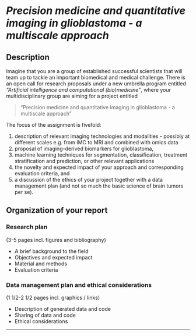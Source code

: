 # _Precision medicine and quantitative imaging in glioblastoma - a multiscale approach_



## Description
Imagine that you are a group of established successful scientists that will team up to tackle an important biomedical and medical challenge. There is an open call for research proposals under a new umbrella program entitled _“Artificial intelligence and computational (bio)medicine”_, where your multidisciplinary group are aiming for a project entitled 

> “Precision medicine and quantitative imaging in glioblastoma - a multiscale approach”

The focus of the assignment is fivefold: 

1. description of relevant imaging technologies and modalities - possibly at different scales e.g. from IMC to MRI and combined with omics data
2. proposal of imaging-derived biomarkers for glioblastoma, 
3. machine learning techniques for segmentation, classification, treatment stratification and prediction, or other relevant applications
4. the novelty and expected impact of your approach and corresponding evaluation criteria, and 
5. a discussion of the ethics of your project together with a data management plan (and not so much the basic science of brain tumors per se).


## Organization of your report

### Research plan
(3-5 pages incl. figures and bibliography)
 - A brief background to the field
 - Objectives and expected impact
 - Material and methods
 - Evaluation criteria

### Data management plan and ethical considerations
(1 1/2-2 1/2 pages incl. graphics / links)
 - Description of generated data and code
 - Sharing of data and code
 - Ethical considerations

-----------------------------------

<!--
## *Prepare you and your computer for the team-based project*



#### *Orient yourself in the material for the team-based project and how to use [LaTeX](https://www.latex-project.org) for writing your report*


- We will be using [**Overleaf**](https://www.overleaf.com), an online, collaborative LaTeX editor. For more information on LaTeX, see [here](https://en.wikipedia.org/wiki/LaTeX) and [here](https://www.tug.org/pracjourn/2007-4/senthil/senthil.pdf) and [here](https://mildopinions.wordpress.com/2008/07/07/why-i-use-latex-in-biology), and for LaTeX templates, see e.g. [here](https://www.overleaf.com/latex/templates/template-for-submissions-to-molecular-systems-biology/kyxgttpbzhht) and [here](https://www.overleaf.com/latex/templates/tagged/academic-journal).
- A LaTeX template for the report can be found [[here](./latex-template/MMIV-DLN-AI-2022_project_team_k.tex)] with a dummy figure [[here](./latex-template/mmiv-dln-ai-2022_dummy_fig.png)], resulting in the following [[pdf](./latex-template/MMIV-DLN-AI-2022_project_team_k.pdf)].

-->

